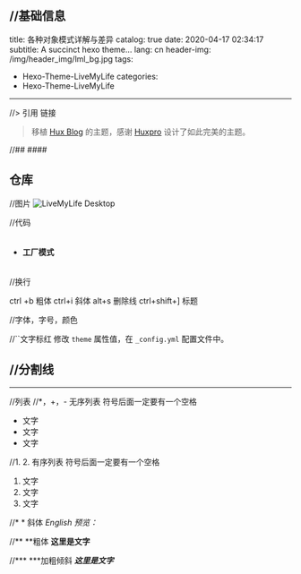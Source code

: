 //基础信息
---
title: 各种对象模式详解与差异
catalog: true
date: 2020-04-17 02:34:17
subtitle: A succinct hexo theme...
lang: cn
header-img: /img/header_img/lml_bg.jpg
tags:
- Hexo-Theme-LiveMyLife
categories:
- Hexo-Theme-LiveMyLife
---

//> 引用  []()链接
> 移植 [Hux Blog](https://github.com/Huxpro/huxpro.github.io) 的主题，感谢 [Huxpro](https://github.com/Huxpro) 设计了如此完美的主题。

//##    ####
## 仓库

//![]()图片
![LiveMyLife Desktop](livemylife-desktop.png)

//代码
```javascript

```

* #### 工厂模式
```javascript

```

//换行
<br/>

ctrl +b  粗体
ctrl+i 斜体
alt+s 删除线
ctrl+shift+] 标题



//字体，字号，颜色
<font face="" color=# ></font>


//``文字标红
修改 `theme` 属性值，在 `_config.yml` 配置文件中。


//分割线
---
***



//列表
//*，+，-   无序列表  符号后面一定要有一个空格
* 文字
* 文字
* 文字

//1. 2.  有序列表  符号后面一定要有一个空格
1. 文字
2. 文字
3. 文字





//* * 斜体
*English 预览：*

//** **粗体
**这里是文字**

//***  ***加粗倾斜
***这里是文字***